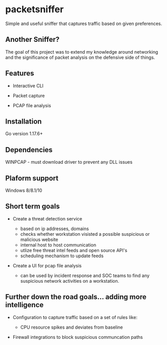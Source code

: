 # packetsniffer

Simple and useful sniffer that captures traffic based on given preferences.

## Another Sniffer?

The goal of this project was to extend my knowledge around networking and the significance of packet analysis on the defensive side of things. 

## Features

* Interactive CLI

* Packet capture 

* PCAP file analysis 

## Installation

Go version 1.17.6+

## Dependencies

WINPCAP - must download driver to prevent any DLL issues

## Plaform support

Windows 8/8.1/10

## Short term goals

* Create a threat detection service 
	- based on ip addresses, domains
	- checks whether workstation visisted a possible suspicious or malicious website 
	- internal host to host communication 
	- utlize free threat intel feeds and open source API's
	- scheduling mechanism to update feeds
	
* Create a UI for pcap file analysis
	- can be used by incident response and SOC teams to find any suspicious network activities on a workstation.

## Further down the road goals... adding more intelligence 

* Configuration to capture traffic based on a set of rules like:
	- CPU resource spikes and deviates from baseline  

* Firewall integrations to block suspicious communcation paths 

